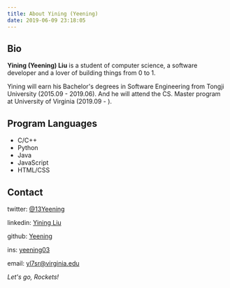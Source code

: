```yaml
---
title: About Yining (Yeening)
date: 2019-06-09 23:18:05
---
```


## Bio

**Yining (Yeening) Liu** is a student of computer science, a software developer and a lover of building things from 0 to 1.   

Yining will earn his Bachelor's degrees in Software Engineering from Tongji University (2015.09 - 2019.06). And he will attend the CS. Master program at University of Virginia (2019.09 - ).

## Program Languages

* C/C++
* Python
* Java
* JavaScript
* HTML/CSS

## Contact

twitter: [@13Yeening](<https://twitter.com/13Yeening>)

linkedin: [Yining Liu](www.linkedin.com/in/yining-liu-a5b789165)

github: [Yeening](<https://github.com/Yeening>)

ins: [yeening03](<https://www.instagram.com/yeening03/>)

email: [yl7sr@virginia.edu](yl7sr@virginia.edu)

*Let's go, Rockets!*

